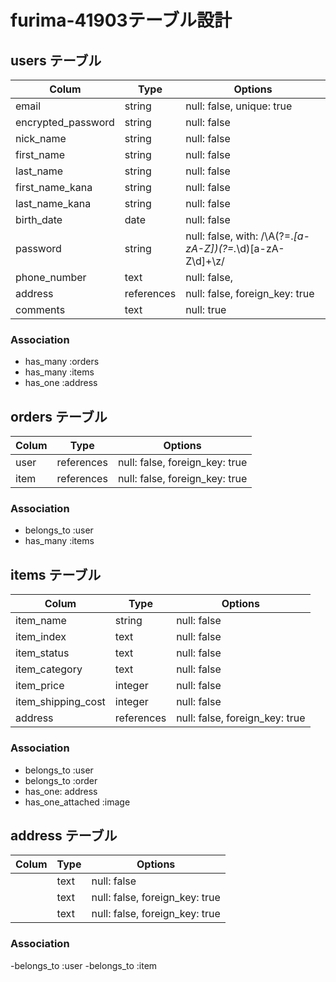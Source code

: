 # furima-41903テーブル設計

## users テーブル
| Colum              | Type       | Options                        |
| ------------------ | ---------- | ------------------------------ |
| email              | string     | null: false, unique: true      |
| encrypted_password | string     | null: false                    |
| nick_name          | string     | null: false                    |
| first_name         | string     | null: false                    |
| last_name          | string     | null: false                    |
| first_name_kana    | string     | null: false                    |
| last_name_kana     | string     | null: false                    |
| birth_date         | date       | null: false                    |
| password           | string     | null: false, with: /\A(?=.*[a-zA-Z])(?=.*\d)[a-zA-Z\d]+\z/                |
| phone_number       | text       | null: false,                   |
| address            | references | null: false, foreign_key: true |
| comments           | text       | null: true                     |

### Association

- has_many :orders
- has_many :items
- has_one :address

## orders テーブル
| Colum              | Type       | Options                        |
| ------------------ | ---------- | ------------------------------ |
| user               | references | null: false, foreign_key: true |
| item               | references | null: false, foreign_key: true |

### Association

- belongs_to :user
- has_many :items


## items テーブル
| Colum              | Type       | Options                        |
| ------------------ | ---------- | ------------------------------ |
| item_name          | string     | null: false                    |
| item_index         | text       | null: false                    |
| item_status        | text       | null: false                    |
| item_category      | text       | null: false                    |
| item_price         | integer    | null: false                    |
| item_shipping_cost | integer    | null: false                    |
| address            | references | null: false, foreign_key: true |

### Association

- belongs_to :user
- belongs_to :order
- has_one: address
- has_one_attached :image

## address テーブル
| Colum              | Type       | Options                        |
| ------------------ | ---------- | ------------------------------ |
|             | text       | null: false                    |
|           | text       | null: false, foreign_key: true |
|                | text       | null: false, foreign_key: true |

### Association

-belongs_to :user
-belongs_to :item